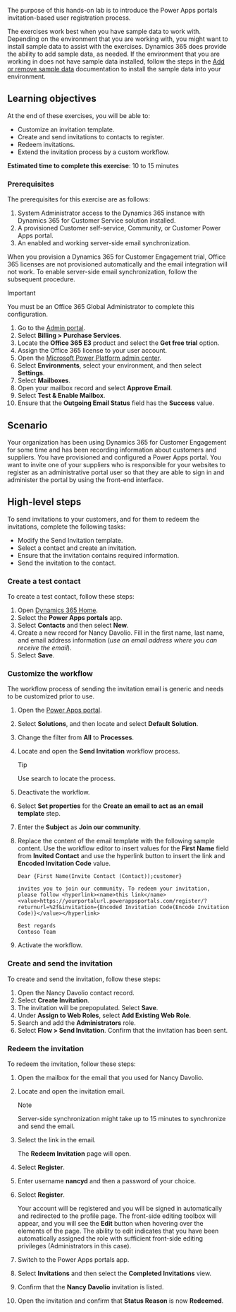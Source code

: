 The purpose of this hands-on lab is to introduce the Power Apps portals invitation-based user registration process.

The exercises work best when you have sample data to work with. Depending on the environment that you are working with, you might want to install sample data to assist with the exercises. Dynamics 365 does provide the ability to add sample data, as needed. If the environment that you are working in does not have sample data installed, follow the steps in the [Add or remove sample data](https://docs.microsoft.com/power-platform/admin/add-remove-sample-data/?azure-portal=true) documentation to install the sample data into your environment.

## Learning objectives

At the end of these exercises, you will be able to:

- Customize an invitation template.
- Create and send invitations to contacts to register.
- Redeem invitations.
- Extend the invitation process by a custom workflow.

**Estimated time to complete this exercise**: 10 to 15 minutes

### Prerequisites

The prerequisites for this exercise are as follows:

1. System Administrator access to the Dynamics 365 instance with Dynamics 365 for Customer Service solution installed.
1. A provisioned Customer self-service, Community, or Customer Power Apps portal.
1. An enabled and working server-side email synchronization.

When you provision a Dynamics 365 for Customer Engagement trial, Office 365 licenses are not provisioned automatically and the email integration will not work. To enable server-side email synchronization, follow the subsequent procedure.

> [!IMPORTANT]
> You must be an Office 365 Global Administrator to complete this configuration.

1. Go to the [Admin portal](https://portal.office.com/adminportal/?azure-portal=true).
1. Select **Billing > Purchase Services**.
1. Locate the **Office 365 E3** product and select the **Get free trial** option.
1. Assign the Office 365 license to your user account.
1. Open the [Microsoft Power Platform admin center](https://aka.ms/ppac/?azure-portal=true).
1. Select **Environments**, select your environment, and then select **Settings**.
1. Select **Mailboxes**.
1. Open your mailbox record and select **Approve Email**.
1. Select **Test & Enable Mailbox**.
1. Ensure that the **Outgoing Email Status** field has the **Success** value.

## Scenario

Your organization has been using Dynamics 365 for Customer Engagement for some time and has been recording information about customers and suppliers. You have provisioned and configured a Power Apps portal. You want to invite one of your suppliers who is responsible for your websites to register as an administrative portal user so that they are able to sign in and administer the portal by using the front-end interface.

## High-level steps

To send invitations to your customers, and for them to redeem the invitations, complete the following tasks:

- Modify the Send Invitation template.
- Select a contact and create an invitation.
- Ensure that the invitation contains required information.
- Send the invitation to the contact.

### Create a test contact

To create a test contact, follow these steps:

1. Open [Dynamics 365 Home](https://home.dynamics.com/?azure-portal=true).
1. Select the **Power Apps portals** app.
1. Select **Contacts** and then select **New**.
1. Create a new record for Nancy Davolio. Fill in the first name, last name, and email address information (*use an email address where you can receive the email*).
1. Select **Save**.

### Customize the workflow

The workflow process of sending the invitation email is generic and needs to be customized prior to use.

1. Open the [Power Apps portal](https://make.powerapps.com/?azure-portal=true).

1. Select **Solutions**, and then locate and select **Default Solution**.

1. Change the filter from **All** to **Processes**.

1. Locate and open the **Send Invitation** workflow process.

   > [!TIP]
   > Use search to locate the process.

1. Deactivate the workflow.

1. Select **Set properties** for the **Create an email to act as an email template** step.

1. Enter the **Subject** as **Join our community**.

1. Replace the content of the email template with the following sample content. Use the workflow editor to insert values for the **First Name** field from **Invited Contact** and use the hyperlink button to insert the link and **Encoded Invitation Code** value.

   ```al
   Dear {First Name(Invite Contact (Contact));customer}

   invites you to join our community. To redeem your invitation, please follow <hyperlink><name>this link</name><value>https://yourportalurl.powerappsportals.com/register/?returnurl=%2f&invitation={Encoded Invitation Code(Encode Invitation Code)}</value></hyperlink>

   Best regards
   Contoso Team
   ```

1. Activate the workflow.

### Create and send the invitation

To create and send the invitation, follow these steps:

1. Open the Nancy Davolio contact record.
1. Select **Create Invitation**.
1. The invitation will be prepopulated. Select **Save**.
1. Under **Assign to Web Roles**, select **Add Existing Web Role**.
1. Search and add the **Administrators** role.
1. Select **Flow > Send Invitation**. Confirm that the invitation has been sent.

### Redeem the invitation

To redeem the invitation, follow these steps:

1. Open the mailbox for the email that you used for Nancy Davolio.

1. Locate and open the invitation email.

   > [!NOTE]
   > Server-side synchronization might take up to 15 minutes to synchronize and send the email.

1. Select the link in the email.

   The **Redeem Invitation** page will open.

1. Select **Register**.

1. Enter username **nancyd** and then a password of your choice.

1. Select **Register**.

   Your account will be registered and you will be signed in automatically and redirected to the profile page. The front-side editing toolbox will appear, and you will see the **Edit** button when hovering over the elements of the page. The ability to edit indicates that you have been automatically assigned the role with sufficient front-side editing privileges (Administrators in this case).

1. Switch to the Power Apps portals app.

1. Select **Invitations** and then select the **Completed Invitations** view.

1. Confirm that the **Nancy Davolio** invitation is listed.

1. Open the invitation and confirm that **Status Reason** is now **Redeemed**.

